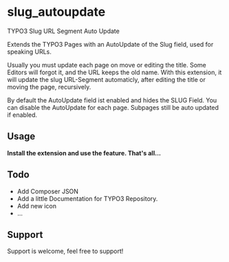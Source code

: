 # slug_autoupdate
TYPO3 Slug URL Segment Auto Update

Extends the TYPO3 Pages with an AutoUpdate of the Slug field, used for speaking URLs.

Usually you must update each page on move or editing the title. Some Editors will forgot it, 
and the URL keeps the old name. With this extension, it will update the slug URL-Segment automaticly,
after editing the title or moving the page, recursively.

By default the AutoUpdate field ist enabled and hides the SLUG Field.
You can disable the AutoUpdate for each page. Subpages still be auto updated if enabled.

## Usage

**Install the extension and use the feature. That's all...**

## Todo

* Add Composer JSON
* Add a little Documentation for TYPO3 Repository.
* Add new icon
* ...

## Support

Support is welcome, feel free to support!